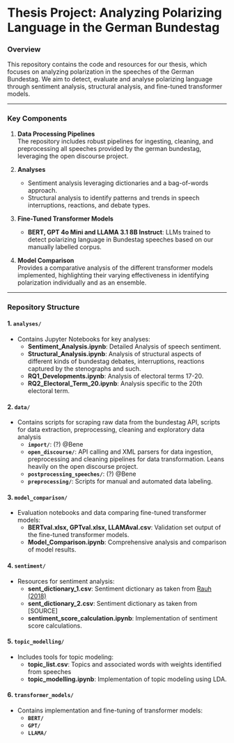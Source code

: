 # Thesis Project: Analyzing Polarizing Language in the German Bundestag

### Overview

This repository contains the code and resources for our thesis, which focuses on analyzing polarization in the speeches of the German Bundestag. We aim to detect, evaluate and analyse polarizing language through sentiment analysis, structural analysis, and fine-tuned transformer models.

---
### Key Components

1. **Data Processing Pipelines**  
   The repository includes robust pipelines for ingesting, cleaning, and preprocessing all speeches provided by the german bundestag, leveraging the open discourse project.

2. **Analyses**  
   - Sentiment analysis leveraging dictionaries and a bag-of-words approach.
   - Structural analysis to identify patterns and trends in speech interruptions, reactions, and debate types.

3. **Fine-Tuned Transformer Models**  
   - **BERT, GPT 4o Mini and LLAMA 3.1 8B Instruct**: LLMs trained to detect polarizing language in Bundestag speeches based on our manually labelled corpus.

4. **Model Comparison**  
   Provides a comparative analysis of the different transformer models implemented, highlighting their varying effectiveness in identifying polarization individually and as an ensemble.

---

### Repository Structure

#### 1. **`analyses/`**
   - Contains Jupyter Notebooks for key analyses:
     - **Sentiment_Analysis.ipynb**: Detailed Analysis of speech sentiment.
     - **Structural_Analysis.ipynb**: Analysis of structural aspects of different kinds of bundestag debates, interruptions, reactions captured by the stenographs and such.
     - **RQ1_Developments.ipynb**: Analysis of electoral terms 17-20.
     - **RQ2_Electoral_Term_20.ipynb**: Analysis specific to the 20th electoral term.
   
   
#### 2. **`data/`**
   - Contains scripts for scraping raw data from the bundestag API, scripts for data extraction, preprocessing, cleaning and exploratory data analysis
     - **`import/`**: (?) @Bene
     - **`open_discourse/`**: API calling and XML parsers for data ingestion, preprocessing and cleaning pipelines for data transformation. Leans heavily on the open discourse project.
     - **`postprocessing_speeches/`**: (?) @Bene
     - **`preprocessing/`**: Scripts for manual and automated data labeling.

#### 3. **`model_comparison/`**
   - Evaluation notebooks and data comparing fine-tuned transformer models:
     - **BERTval.xlsx, GPTval.xlsx, LLAMAval.csv**: Validation set output of the fine-tuned transformer models.
     - **Model_Comparison.ipynb**: Comprehensive analysis and comparison of model results.

#### 4. **`sentiment/`**
   - Resources for sentiment analysis:
     - **sent_dictionary_1.csv**: Sentiment dictionary as taken from [Rauh (2018)](https://www.tandfonline.com/doi/full/10.1080/19331681.2018.1485608)
     - **sent_dictionary_2.csv**: Sentiment dictionary as taken from [SOURCE]
     - **sentiment_score_calculation.ipynb**: Implementation of sentiment score calculations.

#### 5. **`topic_modelling/`**
   - Includes tools for topic modeling:
     - **topic_list.csv**: Topics and associated words with weights identified from speeches
     - **topic_modelling.ipynb**: Implementation of topic modeling using LDA.

#### 6. **`transformer_models/`**
   - Contains implementation and fine-tuning of transformer models:
     - **`BERT/`**
     - **`GPT/`**
     - **`LLAMA/`**
